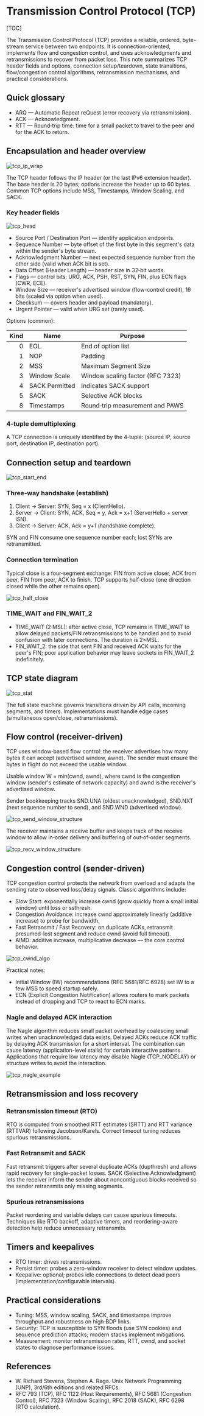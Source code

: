 # Transmission Control Protocol (TCP)

[TOC]

The Transmission Control Protocol (TCP) provides a reliable, ordered, byte-stream service between two endpoints. It is connection-oriented, implements flow and congestion control, and uses acknowledgments and retransmissions to recover from packet loss. This note summarizes TCP header fields and options, connection setup/teardown, state transitions, flow/congestion control algorithms, retransmission mechanisms, and practical considerations.

## Quick glossary

- ARQ — Automatic Repeat reQuest (error recovery via retransmission).
- ACK — Acknowledgment.
- RTT — Round‑trip time: time for a small packet to travel to the peer and for the ACK to return.

## Encapsulation and header overview

![tcp_ip_wrap](res/tcp_ip_wrap.png)

The TCP header follows the IP header (or the last IPv6 extension header). The base header is 20 bytes; options increase the header up to 60 bytes. Common TCP options include MSS, Timestamps, Window Scaling, and SACK.

### Key header fields

![tcp_head](res/tcp_head.png)

- Source Port / Destination Port — identify application endpoints.
- Sequence Number — byte offset of the first byte in this segment's data within the sender's byte stream.
- Acknowledgment Number — next expected sequence number from the other side (valid when ACK bit is set).
- Data Offset (Header Length) — header size in 32‑bit words.
- Flags — control bits: URG, ACK, PSH, RST, SYN, FIN, plus ECN flags (CWR, ECE).
- Window Size — receiver's advertised window (flow-control credit), 16 bits (scaled via option when used).
- Checksum — covers header and payload (mandatory).
- Urgent Pointer — valid when URG set (rarely used).

Options (common):

| Kind | Name | Purpose |
|---:|---|---|
| 0 | EOL | End of option list |
| 1 | NOP | Padding |
| 2 | MSS | Maximum Segment Size |
| 3 | Window Scale | Window scaling factor (RFC 7323) |
| 4 | SACK Permitted | Indicates SACK support |
| 5 | SACK | Selective ACK blocks |
| 8 | Timestamps | Round‑trip measurement and PAWS |

### 4‑tuple demultiplexing

A TCP connection is uniquely identified by the 4‑tuple: (source IP, source port, destination IP, destination port).

## Connection setup and teardown

![tcp_start_end](res/tcp_start_end.png)

### Three‑way handshake (establish)

1. Client → Server: SYN, Seq = x (ClientHello).
2. Server → Client: SYN, ACK, Seq = y, Ack = x+1 (ServerHello + server ISN).
3. Client → Server: ACK, Ack = y+1 (handshake complete).

SYN and FIN consume one sequence number each; lost SYNs are retransmitted.

### Connection termination

Typical close is a four‑segment exchange: FIN from active closer, ACK from peer, FIN from peer, ACK to finish. TCP supports half‑close (one direction closed while the other remains open).

![tcp_half_close](res/tcp_half_close.png)

### TIME_WAIT and FIN_WAIT_2

- TIME_WAIT (2·MSL): after active close, TCP remains in TIME_WAIT to allow delayed packets/FIN retransmissions to be handled and to avoid confusion with later connections. The duration is 2×MSL.
- FIN_WAIT_2: the side that sent FIN and received ACK waits for the peer's FIN; poor application behavior may leave sockets in FIN_WAIT_2 indefinitely.

## TCP state diagram

![tcp_stat](res/tcp_stat.png)

The full state machine governs transitions driven by API calls, incoming segments, and timers. Implementations must handle edge cases (simultaneous open/close, retransmissions).

## Flow control (receiver-driven)

TCP uses window‑based flow control: the receiver advertises how many bytes it can accept (advertised window, awnd). The sender must ensure the bytes in flight do not exceed the usable window.

Usable window W = min(cwnd, awnd), where cwnd is the congestion window (sender's estimate of network capacity) and awnd is the receiver's advertised window.

Sender bookkeeping tracks SND.UNA (oldest unacknowledged), SND.NXT (next sequence number to send), and SND.WND (advertised window).

![tcp_send_window_structure](res/tcp_send_window_structure.png)

The receiver maintains a receive buffer and keeps track of the receive window to allow in‑order delivery and buffering of out‑of‑order segments.

![tcp_recv_window_structure](res/tcp_recv_window_structure.png)

## Congestion control (sender‑driven)

TCP congestion control protects the network from overload and adapts the sending rate to observed loss/delay signals. Classic algorithms include:

- Slow Start: exponentially increase cwnd (grow quickly from a small initial window) until loss or ssthresh.
- Congestion Avoidance: increase cwnd approximately linearly (additive increase) to probe for bandwidth.
- Fast Retransmit / Fast Recovery: on duplicate ACKs, retransmit presumed-lost segment and reduce cwnd (avoid full timeout).
- AIMD: additive increase, multiplicative decrease — the core control behavior.

![tcp_cwnd_algo](res/tcp_cwnd_algo.png)

Practical notes:

- Initial Window (IW) recommendations (RFC 5681/RFC 6928) set IW to a few MSS to speed startup safely.
- ECN (Explicit Congestion Notification) allows routers to mark packets instead of dropping and TCP to react to ECN marks.

### Nagle and delayed ACK interaction

The Nagle algorithm reduces small packet overhead by coalescing small writes when unacknowledged data exists. Delayed ACKs reduce ACK traffic by delaying ACK transmission for a short interval. The combination can cause latency (application-level stalls) for certain interactive patterns. Applications that require low latency may disable Nagle (TCP_NODELAY) or structure writes to avoid the interaction.

![tcp_nagle_example](res/tcp_nagle_example.png)

## Retransmission and loss recovery

### Retransmission timeout (RTO)

RTO is computed from smoothed RTT estimates (SRTT) and RTT variance (RTTVAR) following Jacobson/Karels. Correct timeout tuning reduces spurious retransmissions.

### Fast Retransmit and SACK

Fast retransmit triggers after several duplicate ACKs (dupthresh) and allows rapid recovery for single-packet losses. SACK (Selective Acknowledgment) lets the receiver inform the sender about noncontiguous blocks received so the sender retransmits only missing segments.

### Spurious retransmissions

Packet reordering and variable delays can cause spurious timeouts. Techniques like RTO backoff, adaptive timers, and reordering-aware detection help reduce unnecessary retransmits.

## Timers and keepalives

- RTO timer: drives retransmissions.
- Persist timer: probes a zero-window receiver to detect window updates.
- Keepalive: optional; probes idle connections to detect dead peers (implementation/configurable intervals).

## Practical considerations

- Tuning: MSS, window scaling, SACK, and timestamps improve throughput and robustness on high‑BDP links.
- Security: TCP is susceptible to SYN floods (use SYN cookies) and sequence prediction attacks; modern stacks implement mitigations.
- Measurement: monitor retransmission rates, RTT, cwnd, and socket states to diagnose performance issues.

## References

- W. Richard Stevens, Stephen A. Rago. Unix Network Programming (UNP), 3rd/6th editions and related RFCs.
- RFC 793 (TCP), RFC 1122 (Host Requirements), RFC 5681 (Congestion Control), RFC 7323 (Window Scaling), RFC 2018 (SACK), RFC 6298 (RTO calculation).


